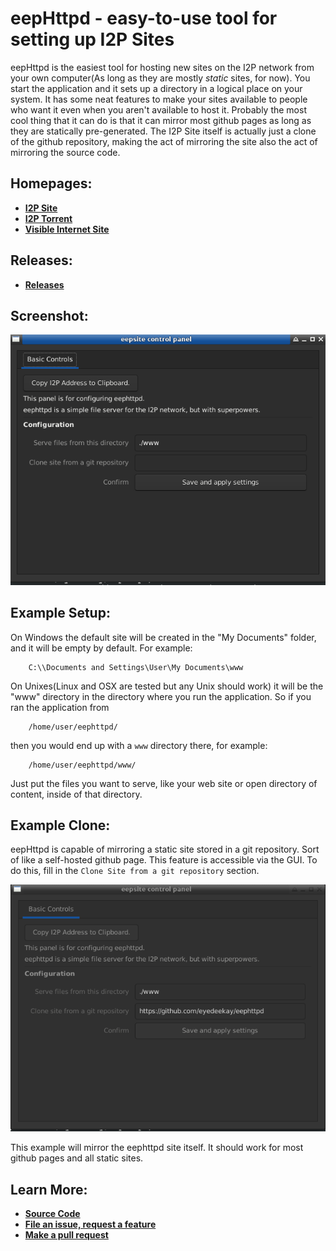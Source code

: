 eepHttpd - easy-to-use tool for setting up I2P Sites
====================================================

eepHttpd is the easiest tool for hosting new sites on the I2P network from your own
computer(As long as they are mostly *static* sites, for now). You start the application
and it sets up a directory in a logical place on your system. It has some neat features 
to make your sites available to people who want it even when you aren't available to
host it. Probably the most cool thing that it can do is that it can mirror most github
pages as long as they are statically pre-generated. The I2P Site itself is actually just
a clone of the github repository, making the act of mirroring the site also the act of
mirroring the source code.

Homepages:
----------

- **[I2P Site](http://tvndxxkxcstbtqfxg7iigco6bj22ff2y6jxikmk7wqkyadkhrd4a.b32.i2p/)**
- **[I2P Torrent](http://tvndxxkxcstbtqfxg7iigco6bj22ff2y6jxikmk7wqkyadkhrd4a.b32.i2p/eephttpd.torrent)**
- **[Visible Internet Site](https://eyedeekay.github.io/eephttpd)**

Releases:
---------

- **[Releases](https://github.com/eyedeekay/eephttpd/releases)**

Screenshot:
-----------

![Initial Setup Screen](eephttpd.png)

Example Setup:
--------------

On Windows the default site will be created in the "My Documents" folder, and it will be
empty by default. For example:

        C:\\Documents and Settings\User\My Documents\www

On Unixes(Linux and OSX are tested but any Unix should work) it will be the "www" directory
in the directory where you run the application. So if you ran the application from

        /home/user/eephttpd/

then you would end up with a `www` directory there, for example:

        /home/user/eephttpd/www/

Just put the files you want to serve, like your web site or open directory of content, inside
of that directory.

Example Clone:
--------------

eepHttpd is capable of mirroring a static site stored in a git repository. Sort of like
a self-hosted github page. This feature is accessible via the GUI. To do this, fill in the
`Clone Site from a git repository` section.

![Initial Clone Screen](eephttpd-clone.png)

This example will mirror the eephttpd site itself. It should work for most github pages and
all static sites.

Learn More:
-----------

- **[Source Code](https://github.com/eyedeekay/eephttpd)**
- **[File an issue, request a feature](https://github.com/eyedeekay/eephttpd/issues)**
- **[Make a pull request](https://github.com/eyedeekay/eephttpd/pulls)**
